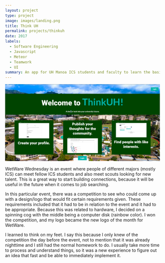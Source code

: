 ```yaml
---
layout: project
type: project
image: images/landing.png
title: Think UH
permalink: projects/thinkuh
date: 2017
labels:
  - Software Engineering
  - Javascript
  - Meteor
  - Teamwork
  - UI
summary: An app for UH Manoa ICS students and faculty to learn the basics of certain courses and tips on how to survive these pathways.
---
```


<img class ="ui left floated image" src="../images/landing.png">

WetWare Wednesday is an event where people of different majors (mostly ICS) can meet fellow ICS students and also meet scouts looking for new talent.  This is a great way to start building connections, because it will be useful in the future when it comes to job searching.

In this particular event, there was a competition to see who could come up with a design/logo that would fit certain requirements given.  These requirements included that it had to be in relation to the event and it had to be appropriate.  Because this was related to hardware, I decided on a spinning cog with the middle being a computer disk (rainbow color).  I won the competition, and my logo became the new logo of the month for WetWare.

I learned to think on my feet.  I say this because I only knew of the competition the day before the event, not to mention that it was already nighttime and I still had the normal homework to do.  I usually take more time to process and understand things, so it was a new experience to figure out an idea that fast and be able to immediately implement it.
